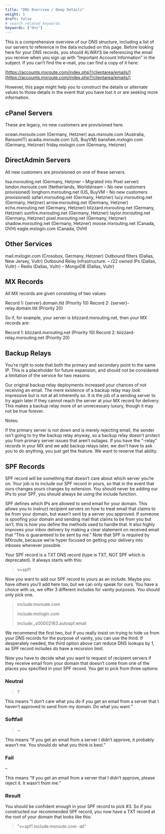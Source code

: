 ```yaml
---
title: "DNS Overview / Deep Details"
weight: 5
draft: false
# search related keywords
keywords: ["dns"]
---
```


This is a comprehensive overview of our DNS structure, including a list of our servers to reference in the data included on this page. Before looking here for your DNS records, you should ALWAYS be referencing the email you receive when you sign up with “Important Account Information” in the subject. If you can’t find the e-mail, you can find a copy of it here:

[https://accounts.mxroute.com/index.php?/clientarea/emails/](https://accounts.mxroute.com/index.php?/clientarea/emails/) 

However, this page might help you to construct the details or alternate values to those details in the event that you have lost it or are seeking more information.

## cPanel Servers

These are legacy, no new customers are provisioned here.

ocean.mxroute.com (Germany, Hetzner)
aus.mxroute.com (Australia, RansomIT)
acadia.mxroute.com (US, BuyVM)
banshee.mxlogin.com (Germany, Hetzner)
friday.mxlogin.com (Germany, Hetzner)

## DirectAdmin Servers

All new customers are provisioned on one of these servers.

lisa.mxrouting.net (Germany, Hetzner – Migrated into Pixel server)
london.mxroute.com (Netherlands, Worldstream – No new customers provisioned)
longhorn.mxrouting.net (US, BuyVM – No new customers provisioned)
safari.mxrouting.net (Germany, Hetzner)
lucy.mxrouting.net (Germany, Hetzner)
arrow.mxrouting.net (Germany, Hetzner)
echo.mxrouting.net (Germany, Hetzner)
blizzard.mxrouting.net (Germany, Hetzner)
sunfire.mxrouting.net (Germany, Hetzner)
taylor.mxrouting.net (Germany, Hetzner)
pixel.mxrouting.net (Germany, Hetzner)
shadow.mxrouting.net (Germany, Hetzner)
moose.mxrouting.net (Canada, OVH)
eagle.mxlogin.com (Canada, OVH)

## Other Services

mail.mxlogin.com (Crossbox, Germany, Hetzner)
Outbound filters (Dallas, New Jersey, Vultr)
Outbound Relay Infrastructure:
– /22 owned IPs (Dallas, Vultr)
– Redis (Dallas, Vultr)
– MongoDB (Dallas, Vultr)

## MX Records

All MX records are given consisting of two values:

Record 1: {server}.domain.tld (Priority 10)
Record 2: {server}-relay.domain.tld (Priority 20)

So if, for example, your server is blizzard.mxrouting.net, then your MX records are:

Record 1: blizzard.mxrouting.net (Priority 10)
Record 2: blizzard-relay.mxrouting.net (Priority 20)

## Backup Relays

You’re right to note that both the primary and secondary point to the same IP. This is a placeholder for future expansion, and should not be considered a limitation of the service for two reasons:

Our original backup relay deployments increased your chances of not receiving an email. The mere existence of a backup relay may look impressive but is not at all inherently so.
It is the job of a sending server to try again later if they cannot reach the server at your MX record for delivery. This makes a backup relay more of an unnecessary luxury, though it may not be true forever.

Notes:

If the primary server is not down and is merely rejecting email, the sender isn’t going to try the backup relay anyway, so a backup relay doesn’t protect you from primary server issues that aren’t outages.
If you have the “-relay” records in your MX and we add backup relays later, we don’t have to ask you to do anything, you just get the feature. We want to reserve that ability.

## SPF Records

SPF record will be something that doesn’t care about which server you’re on. Your job is to include our SPF record in yours, so that in the event that ours changes yours changes by extension. You should never be adding our IPs to your SPF, you should always be using the include function.

SPF defines which IPs are allowed to send email for your domain. This allows you to instruct recipient servers on how to treat email that claims to be from your domain, but wasn’t sent by a server you approved. If someone is spoofing your domain and sending mail that claims to be from you but isn’t, this is how you define the methods used to handle that. It also highly improves your inbox delivery by making a clear statement on received email that “This is guaranteed to be sent by me.” Note that SPF is required by MXroute, because we’re hyper focused on getting your delivery into inboxes whenever possible.

Your SPF record is a TXT DNS record (type is TXT, NOT SPF which is deprecated). It always starts with this:

> v=spf1

Now you want to add our SPF record to yours as an include. Maybe you have others you’ll add here too, but we can only speak for ours. You have a choice with us, we offer 3 different includes for vanity purposes. You should only pick one.

> include:mxroute.com
> 
> include:mxlogin.com
> 
> include:_s00002163.autospf.email

We recommend the first two, but if you really insist on trying to hide us from your DNS records for the purpose of vanity, you can use the third. If desperately needed, the third option above can reduce DNS lookups by 1, as SPF record includes do have a recursion limit.

Now you have to decide what you want to request of recipient servers if they receive email from your domain that doesn’t come from one of the places you specified in your SPF record. You get to pick from three options:

### Neutral

> ?

This means “I don’t care what you do if you get an email from a server that I haven’t approved to send from my domain. Do what you want.”

### Softfail

> ~

This means “If you get an email from a server I didn’t approve, it probably wasn’t me. You should do what you think is best.”

### Fail

–

This means “If you get an email from a server that I didn’t approve, please reject it. It wasn’t from me.”

### Result

You should be confident enough in your SPF record to pick #3. So if you constructed our recommended SPF record, you now have a TXT record at the root of your domain that looks like this:

> "v=spf1 include:mxroute.com -all"
